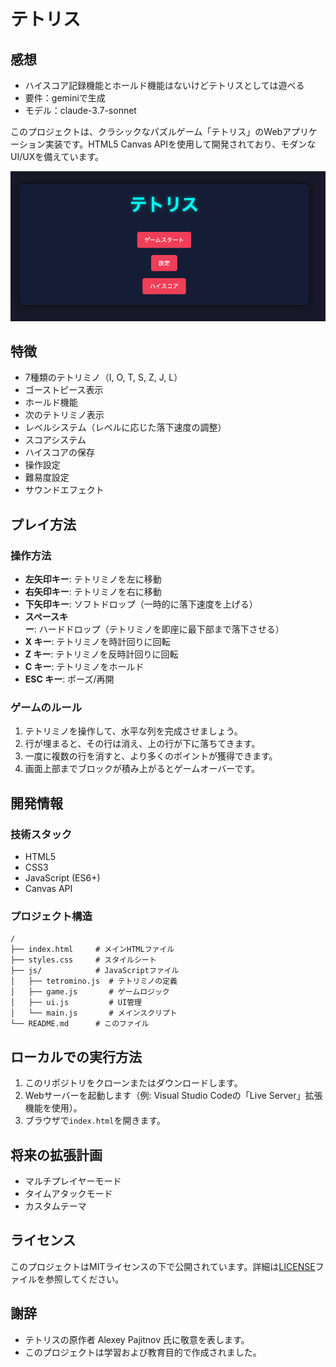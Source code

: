 # テトリス

## 感想
- ハイスコア記録機能とホールド機能はないけどテトリスとしては遊べる
- 要件：geminiで生成
- モデル：claude-3.7-sonnet

このプロジェクトは、クラシックなパズルゲーム「テトリス」のWebアプリケーション実装です。HTML5 Canvas APIを使用して開発されており、モダンなUI/UXを備えています。

![テトリスゲーム](./image.png)

## 特徴

- 7種類のテトリミノ（I, O, T, S, Z, J, L）
- ゴーストピース表示
- ホールド機能
- 次のテトリミノ表示
- レベルシステム（レベルに応じた落下速度の調整）
- スコアシステム
- ハイスコアの保存
- 操作設定
- 難易度設定
- サウンドエフェクト

## プレイ方法

### 操作方法

- **左矢印キー**: テトリミノを左に移動
- **右矢印キー**: テトリミノを右に移動
- **下矢印キー**: ソフトドロップ（一時的に落下速度を上げる）
- **スペースキー**: ハードドロップ（テトリミノを即座に最下部まで落下させる）
- **X キー**: テトリミノを時計回りに回転
- **Z キー**: テトリミノを反時計回りに回転
- **C キー**: テトリミノをホールド
- **ESC キー**: ポーズ/再開

### ゲームのルール

1. テトリミノを操作して、水平な列を完成させましょう。
2. 行が埋まると、その行は消え、上の行が下に落ちてきます。
3. 一度に複数の行を消すと、より多くのポイントが獲得できます。
4. 画面上部までブロックが積み上がるとゲームオーバーです。

## 開発情報

### 技術スタック

- HTML5
- CSS3
- JavaScript (ES6+)
- Canvas API

### プロジェクト構造

```
/
├── index.html     # メインHTMLファイル
├── styles.css     # スタイルシート
├── js/            # JavaScriptファイル
│   ├── tetromino.js  # テトリミノの定義
│   ├── game.js       # ゲームロジック
│   ├── ui.js         # UI管理
│   └── main.js       # メインスクリプト
└── README.md      # このファイル
```

## ローカルでの実行方法

1. このリポジトリをクローンまたはダウンロードします。
2. Webサーバーを起動します（例: Visual Studio Codeの「Live Server」拡張機能を使用）。
3. ブラウザで`index.html`を開きます。

## 将来の拡張計画

- マルチプレイヤーモード
- タイムアタックモード
- カスタムテーマ

## ライセンス

このプロジェクトはMITライセンスの下で公開されています。詳細は[LICENSE](LICENSE)ファイルを参照してください。

## 謝辞

- テトリスの原作者 Alexey Pajitnov 氏に敬意を表します。
- このプロジェクトは学習および教育目的で作成されました。 
